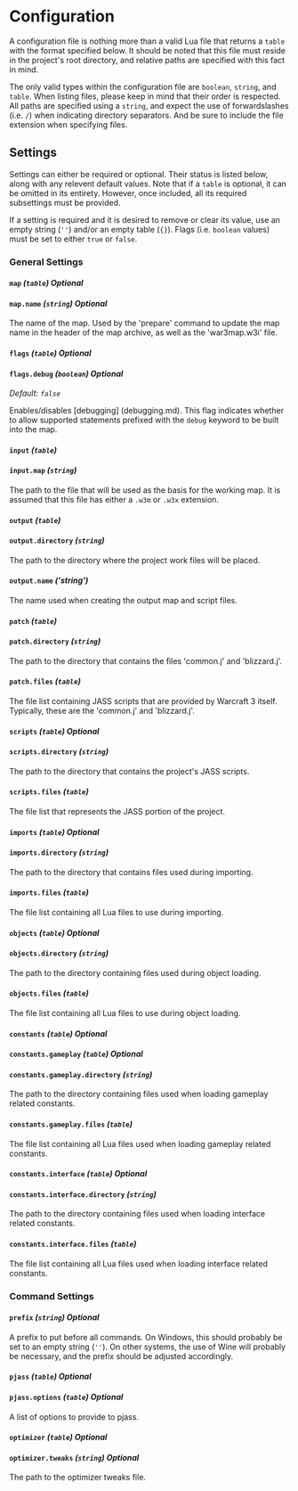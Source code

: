 # Configuration

A configuration file is nothing more than a valid Lua file that returns a
`table` with the format specified below. It should be noted that this file
must reside in the project's root directory, and relative paths are specified
with this fact in mind.

The only valid types within the configuration file are `boolean`, `string`,
and `table`.  When listing files, please keep in mind that their order is
respected. All paths are specified using a `string`, and expect the use of
forwardslashes (i.e. `/`) when indicating directory separators. And be sure to
include the file extension when specifying files.

## Settings

Settings can either be required or optional. Their status is listed below,
along with any relevent default values. Note that if a `table` is optional, it
can be omitted in its entirety. However, once included, all its required
subsettings must be provided.

If a setting is required and it is desired to remove or clear its value, use
an empty string (`''`) and/or an empty table (`{}`). Flags (i.e. `boolean`
values) must be set to either `true` or `false`.

### General Settings

#### `map` _(`table`) Optional_
#### `map.name` _(`string`) Optional_

The name of the map. Used by the 'prepare' command to update the map name in
the header of the map archive, as well as the 'war3map.w3i' file.

#### `flags` _(`table`) Optional_
#### `flags.debug` _(`boolean`) Optional_

_Default: `false`_

Enables/disables [debugging] (debugging.md). This flag indicates whether to
allow supported statements prefixed with the `debug` keyword to be built into
the map.

#### `input` _(`table`)_
#### `input.map` _(`string`)_

The path to the file that will be used as the basis for the working map. It
is assumed that this file has either a `.w3m` or `.w3x` extension.

#### `output` _(`table`)_
#### `output.directory` _(`string`)_

The path to the directory where the project work files will be placed.

#### `output.name` _('string')_

The name used when creating the output map and script files.

#### `patch` _(`table`)_
#### `patch.directory` _(`string`)_

The path to the directory that contains the files 'common.j' and 'blizzard.j'.

#### `patch.files` _(`table`)_

The file list containing JASS scripts that are provided by Warcraft 3 itself.
Typically, these are the 'common.j' and 'blizzard.j'.

#### `scripts` _(`table`) Optional_
#### `scripts.directory` _(`string`)_

The path to the directory that contains the project's JASS scripts.

#### `scripts.files` _(`table`)_

The file list that represents the JASS portion of the project.

#### `imports` _(`table`) Optional_
#### `imports.directory` _(`string`)_

The path to the directory that contains files used during importing.

#### `imports.files` _(`table`)_

The file list containing all Lua files to use during importing.

#### `objects` _(`table`) Optional_
#### `objects.directory` _(`string`)_

The path to the directory containing files used during object loading.

#### `objects.files` _(`table`)_

The file list containing all Lua files to use during object loading.

#### `constants` _(`table`) Optional_
#### `constants.gameplay` _(`table`) Optional_
#### `constants.gameplay.directory` _(`string`)_

The path to the directory containing files used when loading gameplay related
constants.

#### `constants.gameplay.files` _(`table`)_

The file list containing all Lua files used when loading gameplay related
constants.

#### `constants.interface` _(`table`) Optional_
#### `constants.interface.directory` _(`string`)_

The path to the directory containing files used when loading interface related
constants.

#### `constants.interface.files` _(`table`)_

The file list containing all Lua files used when loading interface related
constants.

### Command Settings

#### `prefix` _(`string`) Optional_

A prefix to put before all commands. On Windows, this should probably be set
to an empty string (`''`). On other systems, the use of Wine will probably be
necessary, and the prefix should be adjusted accordingly.

#### `pjass` _(`table`) Optional_
#### `pjass.options` _(`table`) Optional_

A list of options to provide to pjass.

#### `optimizer` _(`table`) Optional_
#### `optimizer.tweaks` _(`string`) Optional_

The path to the optimizer tweaks file.
